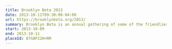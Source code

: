 ```yaml
---
title: Brooklyn Beta 2013
date: 2013-10-11T09:30:00-04:00
url: https://brooklynbeta.org/2013/
summary: Brooklyn Beta is an annual gathering of some of the friendliest folks on the Web. Join us for three days of fun away from your computer.
start: 2013-10-09
end: 2013-10-11
placeId: 87G8P22H+RM
---
```

